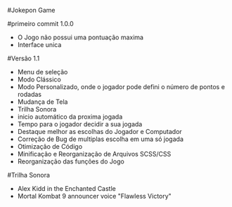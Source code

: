 #Jokepon Game

#primeiro commit 1.0.0

- O Jogo não possui uma pontuação maxima
- Interface unica
 
#Versão 1.1

- Menu de seleção
- Modo Clássico
- Modo Personalizado, onde o jogador pode defini o número de pontos e rodadas
- Mudança de Tela
- Trilha Sonora
- inicio automático da proxima jogada
- Tempo para o jogador decidir a sua jogada
- Destaque melhor as escolhas do Jogador e Computador
- Correção de Bug de multiplas escolha em uma só jogada 
- Otimização de Código
- Minificação e Reorganização de Arquivos SCSS/CSS
- Reorganização das funções do Jogo



#Trilha Sonora

- Alex Kidd in the Enchanted Castle
- Mortal Kombat 9 announcer voice "Flawless Victory" 
